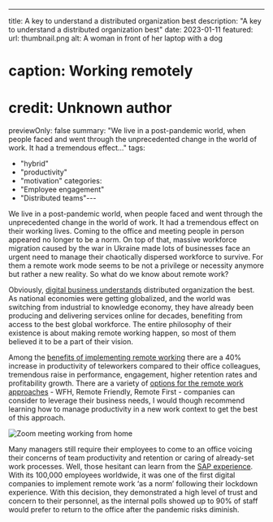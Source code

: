 ---
title: A key to understand a distributed organization best
description: "A key to understand a distributed organization best"
date: 2023-01-11
featured:
  url: thumbnail.png
  alt: A woman in front of her laptop with a dog
  # caption: Working remotely
  # credit: Unknown author
  previewOnly: false
summary: "We live in a post-pandemic world, when people faced and went through the unprecedented change in the world of work. It had a tremendous effect..."
tags:
  - "hybrid"
  - "productivity"
  - "motivation"
categories:
  - "Employee engagement"
  - "Distributed teams"---

We live in a post-pandemic world, when people faced and went through the unprecedented change in the world of work. It had a tremendous effect on their working lives. Coming to the office and meeting people in person appeared no longer to be a norm. On top of that, massive workforce migration caused by the war in Ukraine made lots of businesses face an urgent need to manage their chaotically dispersed workforce to survive. For them a remote work mode seems to be not a privilege or necessity anymore but rather a new reality. So what do we know about remote work?

Obviously, [digital business understands](https://remote.co/qa-leading-remote-companies/how-important-do-you-think-remote-work-is-to-your-business-model) distributed organization the best. As national economies were getting globalized, and the world was switching from industrial to knowledge economy, they have already been producing and delivering services online for decades, benefiting from access to the best global workforce. The entire philosophy of their existence is about making remote working happen, so most of them believed it to be a part of their vision.

Among the [benefits of implementing remote working](https://www.forbes.com/sites/laurelfarrer/2020/02/12/top-5-benefits-of-remote-work-for-companies/?sh=17746bb316c8) there are a 40% increase in productivity of teleworkers compared to their office colleagues, tremendous raise in performance, engagement, higher retention rates and profitability growth. There are a variety of [options for the remote work approaches](https://nohq.co/blog/different-types-of-remote-organisations/) - WFH, Remote Friendly, Remote First - companies can consider to leverage their business needs, I would though recommend learning how to manage productivity in a new work context to get the best of this approach.

![Zoom meeting working from home](working-remotely-meeting.png)

Many managers still require their employees to come to an office voicing their concerns of team productivity and retention or caring of already-set work processes. Well, those hesitant can learn from the [SAP experience](https://www.sap.com/insights/viewpoints/remote-work-new-normal.html). With its 100,000 employees worldwide, it was one of the first digital companies to implement remote work ‘as a norm’ following their lockdown experience. With this decision, they demonstrated a high level of trust and concern to their personnel, as the internal polls showed up to 90% of staff would prefer to return to the office after the pandemic risks diminish. 
